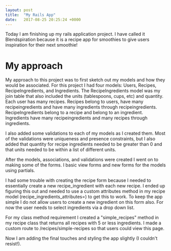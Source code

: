 ```yaml
---
layout: post
title:  "My Rails App"
date:   2017-08-25 20:25:24 +0000
---
```



Today I am finishing up my rails application project. I have called it Blendspiration because it is a recipe app for smoothies to give users inspiration for their next smoothie!



# My approach
My approach to this project was to first sketch out my models and how they would be associated. For this project I had four models: Users, Recipes, RecipeIngredients, and Ingredients. The RecipeIngredients model was my join table that also included the units (tablespoons, cups, etc) and quantity. Each user has many recipes. Recipes belong to users, have many recipeingredients and have many ingredients through recipeingredients. RecipeIngredients belong to a recipe and belong to an ingredient. Ingredients have many recipeingredients and many recipes through ingredients.


I also added some validations to each of my models as I created them. Most of the validations were uniqueness and presence constraints, but I also added that quantity for recipe ingredients needed to be greater than 0 and that units needed to be within a list of different units.


After the models, associations, and validations were created I went on to making some of the forms. I basic view forms and new forms for the models using partials.


I had some trouble with creating the recipe form because I needed to essentially create a new recipe_ingredient with each new recipe. I ended up figuring this out and needed to use a custom attributes method in my recipe model (recipe_ingredients_attributes=) to get this to work. To keep the app simple I do not allow users to create a new ingredient on this form also. For now the user needs to select ingredients via a drop down list.


For my class method requirement I created a "simple_recipes" method in my recipe class that returns all recipes with 5 or less ingredients. I made a custom route to /recipes/simple-recipes so that users could view this page.


Now I am adding the final touches and styling the app slightly (I couldn't resist!).



